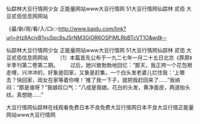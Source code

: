 仙踪林大豆行情网少女
正能量网站www大豆行情网
51大豆行情网仙踪林 贰佰
大豆贰佰信息网网站


《最/新/观/看/入/口👉http://www.baidu.com/link?url=jHz8AcivB1yuSpc8sJSrNM3GjOR6OSPiMLRbBTcVT1O&wd》--

仙踪林大豆行情网少女
正能量网站www大豆行情网
51大豆行情网仙踪林 贰佰
大豆贰佰信息网网站
　　〔1〕本篇首先公布于一九二七年一月二十五日北京《莽原》半季刊第二卷第二期。
　　过后，她兴致勃勃地回忆：“那天，我正挎一个花包袱走哩，兴冲冲的，好象是回家，又象是赶集，一个白头发老婆儿拦住我：‘上哪去？快回家，闺女在家等着你哩！’推了我一下子，就把我赶回来了……”我纳闷：“那是谁呀？”我娘叹口气：“八成是我娘。花白的头发，黄净面皮，两道抬头纹。真想她……”





大豆行情网仙踪林在线观看免费日本不良免费大豆行情网日本不良大豆行情正能量网站www大豆行情网
